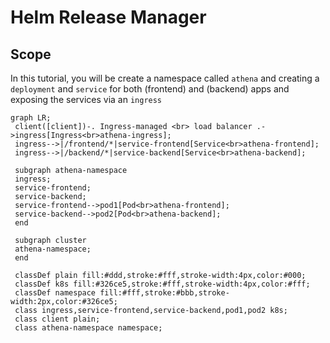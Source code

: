 # Helm Release Manager

## Scope
In this tutorial, you will be create a namespace called `athena` and creating a `deployment` and `service` for both (frontend) and (backend) apps and exposing the services via an `ingress`

```mermaid
graph LR;
 client([client])-. Ingress-managed <br> load balancer .->ingress[Ingress<br>athena-ingress];
 ingress-->|/frontend/*|service-frontend[Service<br>athena-frontend];
 ingress-->|/backend/*|service-backend[Service<br>athena-backend];

 subgraph athena-namespace
 ingress;
 service-frontend;
 service-backend;
 service-frontend-->pod1[Pod<br>athena-frontend];
 service-backend-->pod2[Pod<br>athena-backend];
 end

 subgraph cluster
 athena-namespace;
 end

 classDef plain fill:#ddd,stroke:#fff,stroke-width:4px,color:#000;
 classDef k8s fill:#326ce5,stroke:#fff,stroke-width:4px,color:#fff;
 classDef namespace fill:#fff,stroke:#bbb,stroke-width:2px,color:#326ce5;
 class ingress,service-frontend,service-backend,pod1,pod2 k8s;
 class client plain;
 class athena-namespace namespace;
```